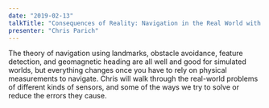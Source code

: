 ```yaml
---
date: "2019-02-13"
talkTitle: "Consequences of Reality: Navigation in the Real World with Robot"
presenter: "Chris Parich"
---
```


The theory of navigation using landmarks, obstacle avoidance, feature detection, and geomagnetic heading are all well and good for simulated worlds, but everything changes once you have to rely on physical measurements to navigate. Chris will walk through the real-world problems of different kinds of sensors, and some of the ways we try to solve or reduce the errors they cause.
